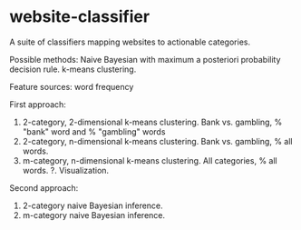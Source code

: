 # website-classifier

A suite of classifiers mapping websites to actionable categories.

Possible methods:
Naive Bayesian with maximum a posteriori probability decision rule.
k-means clustering.

Feature sources:
word frequency

First approach:
1. 2-category, 2-dimensional k-means clustering. Bank vs. gambling, % "bank" word and % "gambling" words
2. 2-category, n-dimensional k-means clustering. Bank vs. gambling, % all words.
3. m-category, n-dimensional k-means clustering. All categories, % all words.
?. Visualization.

Second approach:
1. 2-category naive Bayesian inference.
2. m-category naive Bayesian inference.

